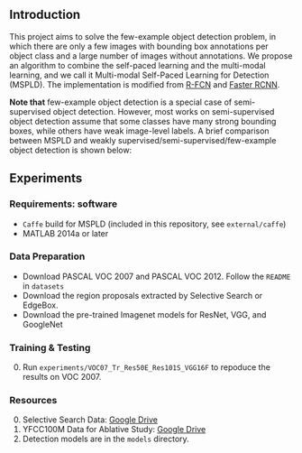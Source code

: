 
## Introduction

This project aims to solve the few-example object detection problem, in which there are only a few images with bounding box annotations per object class and a large number of images without annotations.
We propose an algorithm to combine the self-paced learning and the multi-modal learning, and we call it Multi-modal Self-Paced Learning for Detection (MSPLD). The implementation is modified from [R-FCN](https://github.com/daijifeng001/R-FCN) and [Faster RCNN](https://github.com/shaoqingren/faster_rcnn).

**Note that** few-example object detection is a special case of semi-supervised object detection. However, most works on semi-supervised object detection assume that some classes have many strong bounding boxes, while others have weak image-level labels. A brief comparison between MSPLD and weakly supervised/semi-supervised/few-example object detection is shown below:


## Experiments

### Requirements: software

- `Caffe` build for MSPLD (included in this repository, see `external/caffe`)
- MATLAB 2014a or later

### Data Preparation
- Download PASCAL VOC 2007 and PASCAL VOC 2012. Follow the `README` in `datasets`
- Download the region proposals extracted by Selective Search or EdgeBox. 
- Download the pre-trained Imagenet models for ResNet, VGG, and GoogleNet
 
### Training & Testing
0. Run `experiments/VOC07_Tr_Res50E_Res101S_VGG16F` to repoduce the results on VOC 2007.

### Resources
0. Selective Search Data: [Google Drive](https://drive.google.com/open?id=1o6RPL33bH0u75Z-gknu1ewKGQHTmmtwC)
1. YFCC100M Data for Ablative Study: [Google Drive](https://drive.google.com/open?id=1o6RPL33bH0u75Z-gknu1ewKGQHTmmtwC)
0. Detection models are in the `models` directory.

